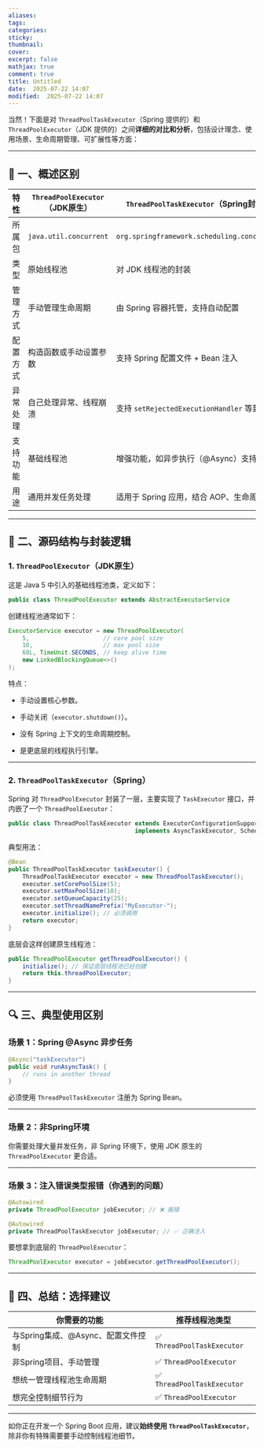 ```yaml
---
aliases: 
tags: 
categories:
sticky:
thumbnail:
cover: 
excerpt: false
mathjax: true
comment: true
title: Untitled
date:  2025-07-22 14:07
modified:  2025-07-22 14:07
---
```


当然！下面是对 `ThreadPoolTaskExecutor`（Spring 提供的）和 `ThreadPoolExecutor`（JDK 提供的）之间**详细的对比和分析**，包括设计理念、使用场景、生命周期管理、可扩展性等方面：

---

## 🌟 一、概述区别

| 特性   | `ThreadPoolExecutor`（JDK原生） | `ThreadPoolTaskExecutor`（Spring封装）          |
| ---- | --------------------------- | ------------------------------------------- |
| 所属包  | `java.util.concurrent`      | `org.springframework.scheduling.concurrent` |
| 类型   | 原始线程池                       | 对 JDK 线程池的封装                                |
| 管理方式 | 手动管理生命周期                    | 由 Spring 容器托管，支持自动配置                        |
| 配置方式 | 构造函数或手动设置参数                 | 支持 Spring 配置文件 + Bean 注入                    |
| 异常处理 | 自己处理异常、线程崩溃                 | 支持 `setRejectedExecutionHandler` 等封装        |
| 支持功能 | 基础线程池                       | 增强功能，如异步执行（@Async）支持                        |
| 用途   | 通用并发任务处理                    | 适用于 Spring 应用，结合 AOP、生命周期等                  |

---

## 🧱 二、源码结构与封装逻辑

### 1. `ThreadPoolExecutor`（JDK原生）

这是 Java 5 中引入的基础线程池类，定义如下：

```java
public class ThreadPoolExecutor extends AbstractExecutorService
```

创建线程池通常如下：

```java
ExecutorService executor = new ThreadPoolExecutor(
    5,                     // core pool size
    10,                    // max pool size
    60L, TimeUnit.SECONDS, // keep alive time
    new LinkedBlockingQueue<>()
);
```

特点：

- 手动设置核心参数。
    
- 手动关闭（`executor.shutdown()`）。
    
- 没有 Spring 上下文的生命周期控制。
    
- 是更底层的线程执行引擎。

---

### 2. `ThreadPoolTaskExecutor`（Spring）

Spring 对 `ThreadPoolExecutor` 封装了一层，主要实现了 `TaskExecutor` 接口，并内嵌了一个 `ThreadPoolExecutor`：

```java
public class ThreadPoolTaskExecutor extends ExecutorConfigurationSupport
                                    implements AsyncTaskExecutor, SchedulingTaskExecutor
```

典型用法：

```java
@Bean
public ThreadPoolTaskExecutor taskExecutor() {
    ThreadPoolTaskExecutor executor = new ThreadPoolTaskExecutor();
    executor.setCorePoolSize(5);
    executor.setMaxPoolSize(10);
    executor.setQueueCapacity(25);
    executor.setThreadNamePrefix("MyExecutor-");
    executor.initialize(); // 必须调用
    return executor;
}
```

底层会这样创建原生线程池：

```java
public ThreadPoolExecutor getThreadPoolExecutor() {
    initialize(); // 保证底层线程池已经创建
    return this.threadPoolExecutor;
}
```

---

## 🔍 三、典型使用区别

### 场景 1：Spring @Async 异步任务

```java
@Async("taskExecutor")
public void runAsyncTask() {
    // runs in another thread
}
```

必须使用 `ThreadPoolTaskExecutor` 注册为 Spring Bean。

---

### 场景 2：非Spring环境

你需要处理大量并发任务，非 Spring 环境下，使用 JDK 原生的 `ThreadPoolExecutor` 更合适。

---

### 场景 3：注入错误类型报错（你遇到的问题）

```java
@Autowired
private ThreadPoolExecutor jobExecutor; // ❌ 报错

@Autowired
private ThreadPoolTaskExecutor jobExecutor; // ✅ 正确注入
```

要想拿到底层的 `ThreadPoolExecutor`：

```java
ThreadPoolExecutor executor = jobExecutor.getThreadPoolExecutor();
```

---

## 🧠 四、总结：选择建议

|你需要的功能|推荐线程池类型|
|---|---|
|与Spring集成、@Async、配置文件控制|✅ `ThreadPoolTaskExecutor`|
|非Spring项目、手动管理|✅ `ThreadPoolExecutor`|
|想统一管理线程池生命周期|✅ `ThreadPoolTaskExecutor`|
|想完全控制细节行为|✅ `ThreadPoolExecutor`|

---

如你正在开发一个 Spring Boot 应用，建议**始终使用 `ThreadPoolTaskExecutor`**，除非你有特殊需要要手动控制线程池细节。

